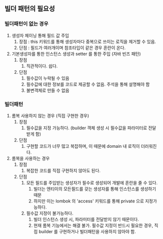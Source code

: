 ## 빌더 패턴의 필요성

### 빌더패턴이 없는 경우

1. 생성자 체이닝 통해 필드 값 주입
    1. 장점 : this 키워드를 통해 생성자마다 중복으로 쓰이는 로직을 제거할 수 있음.
    2. 단점 : 필드가 여러개이며 참조타입이 같은 경우 혼란이 온다.
2. 기본생성자를 통한 인스턴스 생성과 setter 를 통한 주입 (자바 빈즈 패턴)
    1. 장점
        1. 직관적이다. 쉽다.
    1. 단점
        1. 필수값이 누락될 수 있음
        2. 필수값에 대한 정보를 코드로 제공할 수 없음. 주석을 통해 설명해야 함
        3. 불변객체로 만들 수 없음

### 빌더패턴

1. 롬복 사용하지 않는 경우 (직접 구현한 경우)
    1. 장점
        1. 필수값을 지정 가능하다. (builder 객체 생성 시 필수값을 파라미터로 전달받게 함)
    2. 단점
        1. 구현할 코드가 너무 많고 복잡하며, 이 때문에 domain 내 로직이 더러워진다.
2. 롬복을 사용하는 경우
    1. 장점
        1. 복잡한 코드를 직접 구현하지 않아도 된다.
    2. 단점
        1. 모든 필드를 주입받는 생성자가 필수로 생성되어 개발에 혼란을 줄 수 있다.
            1. 빌더는 엔티이의 모든필드를 갖는 생성자를 통해 인스턴스를 생성하기 때문
            2. 하지만 이는 lombok 의 'access' 키워드를 통해 private 으로 지정가능하다.
        2. 필수값 지정이 불가능하다.
            1. 빌더 인스턴스 생성 시, 파라미터를 전달받지 않기 때문이다.
            2. 현재 롬복 기능에서는 해결 불가. 필수값 지정이 반드시 필요한 경우, 직접 builder 를 구현하거나 빌더패턴을 사용하지 않아야 함.